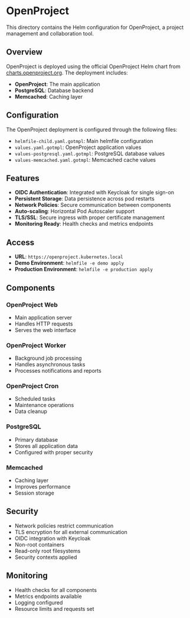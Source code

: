 # OpenProject

This directory contains the Helm configuration for OpenProject, a project management and collaboration tool.

## Overview

OpenProject is deployed using the official OpenProject Helm chart from [charts.openproject.org](https://charts.openproject.org). The deployment includes:

- **OpenProject**: The main application
- **PostgreSQL**: Database backend
- **Memcached**: Caching layer

## Configuration

The OpenProject deployment is configured through the following files:

- `helmfile-child.yaml.gotmpl`: Main helmfile configuration
- `values.yaml.gotmpl`: OpenProject application values
- `values-postgresql.yaml.gotmpl`: PostgreSQL database values
- `values-memcached.yaml.gotmpl`: Memcached cache values

## Features

- **OIDC Authentication**: Integrated with Keycloak for single sign-on
- **Persistent Storage**: Data persistence across pod restarts
- **Network Policies**: Secure communication between components
- **Auto-scaling**: Horizontal Pod Autoscaler support
- **TLS/SSL**: Secure ingress with proper certificate management
- **Monitoring Ready**: Health checks and metrics endpoints

## Access

- **URL**: `https://openproject.kubernetes.local`
- **Demo Environment**: `helmfile -e demo apply`
- **Production Environment**: `helmfile -e production apply`

## Components

### OpenProject Web
- Main application server
- Handles HTTP requests
- Serves the web interface

### OpenProject Worker
- Background job processing
- Handles asynchronous tasks
- Processes notifications and reports

### OpenProject Cron
- Scheduled tasks
- Maintenance operations
- Data cleanup

### PostgreSQL
- Primary database
- Stores all application data
- Configured with proper security

### Memcached
- Caching layer
- Improves performance
- Session storage

## Security

- Network policies restrict communication
- TLS encryption for all external communication
- OIDC integration with Keycloak
- Non-root containers
- Read-only root filesystems
- Security contexts applied

## Monitoring

- Health checks for all components
- Metrics endpoints available
- Logging configured
- Resource limits and requests set
